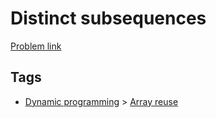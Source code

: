 # Distinct subsequences

[Problem link](https://leetcode.com/problems/distinct-subsequences)

## Tags

* [Dynamic programming](/README.md#Dynamic_programming) > [Array reuse](/README.md#Dynamic_programming-Array_reuse)
